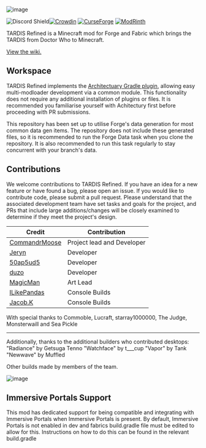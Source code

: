 ![image](https://i.imgur.com/eIfAaYJ.png)

<img src="https://discordapp.com/api/guilds/1054629302152478730/widget.png?style=shield" alt="Discord Shield"/>[![Crowdin](https://badges.crowdin.net/tardis-refined/localized.svg)](https://crowdin.com/project/tardis-refined)
[![CurseForge](https://cf.way2muchnoise.eu/782697.svg?badge_style=flat)](https://www.curseforge.com/minecraft/mc-mods/tardis-refined)
[![ModRinth](https://modrinth-utils.vercel.app/api/badge/downloads?id=nqVt6aES&logo=true)](https://modrinth.com/mod/tardis-refined)




 TARDIS Refined is a Minecraft mod for Forge and Fabric which brings the TARDIS from Doctor Who to Minecraft.
 
 
 <a href="https://wiki.tardisrefined.net">View the wiki.</a>

## Workspace
TARDIS Refined implements the <a href="https://github.com/architectury/architectury-plugin">Architectuary Gradle plugin</a>, allowing easy multi-modloader development via a common module. This functionality does not require any additional installation of plugins or files. It is recommended you familiarise yourself with Achitectury first before proceeding with PR submissions. 

This repository has been set up to utilise Forge's data generation for most common data gen items. The repository does not include these generated files, so it is recommended to run the Forge Data task when you clone the repository. It is also recommended to run this task regularly to stay concurrent with your branch's data.


## Contributions

We welcome contributions to TARDIS Refined. If you have an idea for a new feature or have found a bug, please open an issue. If you would like to contribute code, please submit a pull request. Please understand that the associated development team have set tasks and goals for the project, and PRs that include large additions/changes will be closely examined to determine if they meet the project's design.

<table>
   <thead>
      <tr>
         <th>Credit</th>
         <th>Contribution</th>
      </tr>
   </thead>
   <tbody>
<tr><td><a href="https://twitter.com/CommandrMoose">CommandrMoose</a></td>
         <td>Project lead and Developer</td> </tr>
      <tr>
         <td><a href="https://github.com/Jeryn99">Jeryn</a></td>
         <td>Developer</td>
      </tr>
            <tr>
         <td><a href="https://twitter.com/50ap5ud5">50ap5ud5</a></td>
         <td>Developer</td>
      </tr>
    <tr>
         <td><a href="https://github.com/Duzos">duzo</a></td>
         <td>Developer</td>
      </tr>
<tr><td><a href="https://twitter.com/MagicMrmann">MagicMan</a></td>
         <td>Art Lead</td> </tr>
<tr><td><a href="https://twitter.com/ILikePandas18">ILikePandas</a></td>
         <td>Console Builds</td> </tr>
         <tr><td><a href="https://twitter.com/JacobKauffman11">Jacob.K</a></td>
         <td>Console Builds</td> </tr>
   </tbody>
</table>

With special thanks to Commoble, Lucraft, starray1000000, The Judge, Monsterwaill and Sea Pickle<br/><hr/>

Additionally, thanks to the additional builders who contributed desktops:
"Radiance" by Getsuga Tenno
"Watchface" by t___cup
"Vapor" by Tank
"Newwave" by Muffled

Other builds made by members of the team. 

![image](https://user-images.githubusercontent.com/34910888/209611682-abeaedc6-cf9a-465f-a693-9ba85f38cca6.png)

## Immersive Portals Support
This mod has dedicated support for being compatible and integrating with Immersive Portals when Immersive Portals is present.
By default, Immersive Portals is not enabled in dev and fabrics build.gradle file must be edited to allow for this.
Instructions on how to do this can be found in the relevant build.gradle
